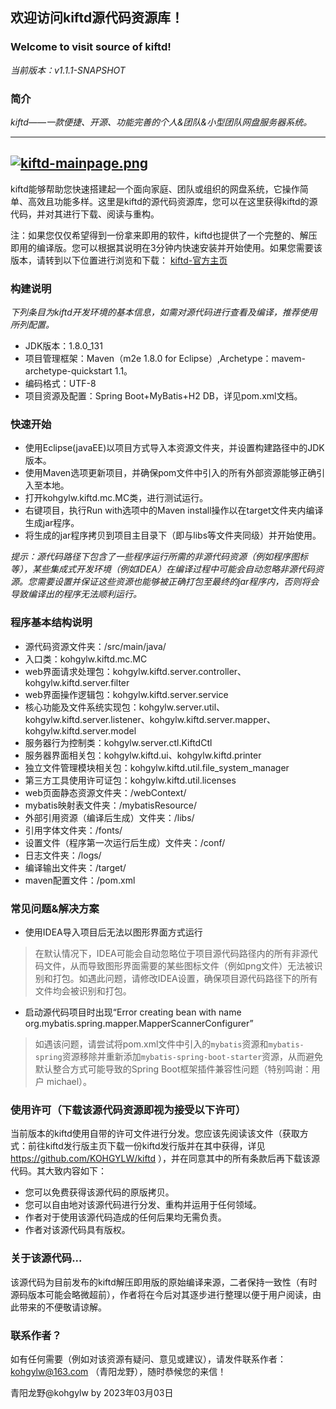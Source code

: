 ## 欢迎访问kiftd源代码资源库！
### Welcome to visit source of kiftd!

_当前版本：v1.1.1-SNAPSHOT_

### 简介
_kiftd——一款便捷、开源、功能完善的个人&团队&小型团队网盘服务器系统。_

------
[![kiftd-mainpage.png](https://i.postimg.cc/gjyQRFVZ/kiftd-mainpage.png)](https://postimg.cc/dZ15PfSs)
------

kiftd能够帮助您快速搭建起一个面向家庭、团队或组织的网盘系统，它操作简单、高效且功能多样。这里是kiftd的源代码资源库，您可以在这里获得kiftd的源代码，并对其进行下载、阅读与重构。

注：如果您仅仅希望得到一份拿来即用的软件，kiftd也提供了一个完整的、解压即用的编译版。您可以根据其说明在3分钟内快速安装并开始使用。如果您需要该版本，请转到以下位置进行浏览和下载：
[kiftd-官方主页](https://kohgylw.gitee.io)


### 构建说明
_下列条目为kiftd开发环境的基本信息，如需对源代码进行查看及编译，推荐使用所列配置。_
+ JDK版本：1.8.0_131
+ 项目管理框架：Maven（m2e 1.8.0 for Eclipse）,Archetype：mavem-archetype-quickstart 1.1。
+ 编码格式：UTF-8
+ 项目资源及配置：Spring Boot+MyBatis+H2 DB，详见pom.xml文档。

### 快速开始
+ 使用Eclipse(javaEE)以项目方式导入本资源文件夹，并设置构建路径中的JDK版本。
+ 使用Maven选项更新项目，并确保pom文件中引入的所有外部资源能够正确引入至本地。
+ 打开kohgylw.kiftd.mc.MC类，进行测试运行。
+ 右键项目，执行Run with选项中的Maven install操作以在target文件夹内编译生成jar程序。
+ 将生成的jar程序拷贝到项目主目录下（即与libs等文件夹同级）并开始使用。

_提示：源代码路径下包含了一些程序运行所需的非源代码资源（例如程序图标等），某些集成式开发环境（例如IDEA）在编译过程中可能会自动忽略非源代码资源。您需要设置并保证这些资源也能够被正确打包至最终的jar程序内，否则将会导致编译出的程序无法顺利运行。_

### 程序基本结构说明
+ 源代码资源文件夹：/src/main/java/
+ 入口类：kohgylw.kiftd.mc.MC
+ web界面请求处理包：kohgylw.kiftd.server.controller、kohgylw.kiftd.server.filter
+ web界面操作逻辑包：kohgylw.kiftd.server.service
+ 核心功能及文件系统实现包：kohgylw.server.util、kohgylw.kiftd.server.listener、kohgylw.kiftd.server.mapper、kohgylw.kiftd.server.model
+ 服务器行为控制类：kohgylw.server.ctl.KiftdCtl
+ 服务器界面相关包：kohgylw.kiftd.ui、kohgylw.kiftd.printer
+ 独立文件管理模块相关包：kohgylw.kiftd.util.file_system_manager
+ 第三方工具使用许可证包：kohgylw.kiftd.util.licenses
+ web页面静态资源文件夹：/webContext/
+ mybatis映射表文件夹：/mybatisResource/
+ 外部引用资源（编译后生成）文件夹：/libs/
+ 引用字体文件夹：/fonts/
+ 设置文件（程序第一次运行后生成）文件夹：/conf/
+ 日志文件夹：/logs/
+ 编译输出文件夹：/target/
+ maven配置文件：/pom.xml

### 常见问题&解决方案
+ 使用IDEA导入项目后无法以图形界面方式运行
> 在默认情况下，IDEA可能会自动忽略位于项目源代码路径内的所有非源代码文件，从而导致图形界面需要的某些图标文件（例如png文件）无法被识别和打包。如遇此问题，请修改IDEA设置，确保项目源代码路径下的所有文件均会被识别和打包。

+ 启动源代码项目时出现“Error creating bean with name org.mybatis.spring.mapper.MapperScannerConfigurer”
> 如遇该问题，请尝试将pom.xml文件中引入的`mybatis`资源和`mybatis-spring`资源移除并重新添加`mybatis-spring-boot-starter`资源，从而避免默认整合方式可能导致的Spring Boot框架插件兼容性问题（特别鸣谢：用户 michael）。

### 使用许可（下载该源代码资源即视为接受以下许可）
当前版本的kiftd使用自带的许可文件进行分发。您应该先阅读该文件（获取方式：前往kiftd发行版主页下载一份kiftd发行版并在其中获得，详见 https://github.com/KOHGYLW/kiftd ），并在同意其中的所有条款后再下载该源代码。其大致内容如下：

+ 您可以免费获得该源代码的原版拷贝。
+ 您可以自由地对该源代码进行分发、重构并运用于任何领域。
+ 作者对于使用该源代码造成的任何后果均无需负责。
+ 作者对该源代码具有版权。

### 关于该源代码...
该源代码为目前发布的kiftd解压即用版的原始编译来源，二者保持一致性（有时源码版本可能会略微超前），作者将在今后对其逐步进行整理以便于用户阅读，由此带来的不便敬请谅解。

### 联系作者？
如有任何需要（例如对该资源有疑问、意见或建议），请发件联系作者： kohgylw@163.com （青阳龙野），随时恭候您的来信！

青阳龙野@kohgylw by 2023年03月03日


